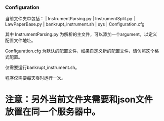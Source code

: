 ### Configuration

当前文件夹中包括：
| InstrumentParsing.py
| InstrumentSplit.py
| LawPaperBase.py
| bankrupt_instrument.sh
| sys
  | Configuration.cfg

其中 InstrumentParsing.py 为解析的主文件，可以添加一个argument，以定义配置文件地址。

Configuration.cfg 为默认的配置文件，如果自定义新的配置文件，请仿照这个格式配置。

仅需要运行bankrupt_instrument.sh。

程序仅需要每天零时运行一次。

# 注意：另外当前文件夹需要和json文件放置在同一个服务器中。